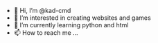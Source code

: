 - 👋 Hi, I’m @kad-cmd
- 👀 I’m interested in creating websites and games
- 🌱 I’m currently learning python and html
- 📫 How to reach me ...

<!---
kad-cmd/kad-cmd is a ✨ special ✨ repository because its `README.md` (this file) appears on your GitHub profile.
You can click the Preview link to take a look at your changes.
--->
